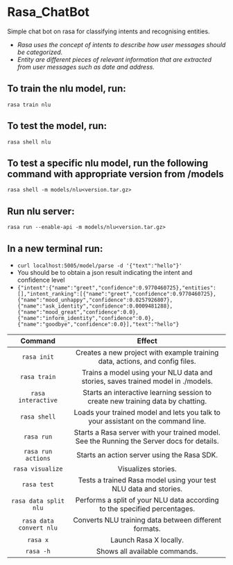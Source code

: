# Rasa_ChatBot

Simple chat bot on rasa for classifying intents and recognising entities.
* *Rasa uses the concept of intents to describe how user messages should be categorized.*
* *Entity are different pieces of relevant information that are extracted from user messages such as date and address.*

## To train the nlu model, run:
```rasa train nlu```

## To test the model, run:
```rasa shell nlu```

## To test a specific nlu model, run the following command with appropriate version from /models
```rasa shell -m models/nlu<version.tar.gz>```

## Run nlu server:
```rasa run --enable-api -m models/nlu<version.tar.gz>```

## In a new terminal run:
* ```curl localhost:5005/model/parse -d '{"text":"hello"}'```
* You should be to obtain a json result indicating the intent and confidence level
* ```{"intent":{"name":"greet","confidence":0.9770460725},"entities":[],"intent_ranking":[{"name":"greet","confidence":0.9770460725},{"name":"mood_unhappy","confidence":0.0257926807},{"name":"ask_identity","confidence":0.0009481288},{"name":"mood_great","confidence":0.0},{"name":"inform_identity","confidence":0.0},{"name":"goodbye","confidence":0.0}],"text":"hello"}```

| Command                     | Effect                                                                                    |   
| :--------------------------:|:-----------------------------------------------------------------------------------------:|
| ```rasa init```             | Creates a new project with example training data, actions, and config files.              |
| ```rasa train```            | Trains a model using your NLU data and stories, saves trained model in ./models.          |   
| ```rasa interactive```      | Starts an interactive learning session to create new training data by chatting.           |
| ```rasa shell```            | Loads your trained model and lets you talk to your assistant on the command line.         |
| ```rasa run```              | Starts a Rasa server with your trained model. See the Running the Server docs for details.|
| ```rasa run actions```      | Starts an action server using the Rasa SDK.                                               |
| ```rasa visualize```        | Visualizes stories.                                                                       |
| ```rasa test```             | Tests a trained Rasa model using your test NLU data and stories.                          |
| ```rasa data split nlu```   | Performs a split of your NLU data according to the specified percentages.                 |
| ```rasa data convert nlu``` | Converts NLU training data between different formats.                                     |
| ```rasa x```	              | Launch Rasa X locally.                                                                    |
| ```rasa -h```	              | Shows all available commands.                                                             |
